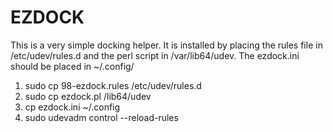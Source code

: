 # EZDOCK

This is a very simple docking helper.
It is installed by placing the rules file in
/etc/udev/rules.d and the perl script in /var/lib64/udev.
The ezdock.ini should be placed in ~/.config/

1. sudo cp 98-ezdock.rules /etc/udev/rules.d
2. sudo cp ezdock.pl /lib64/udev
3. cp ezdock.ini ~/.config
4. sudo udevadm control --reload-rules
